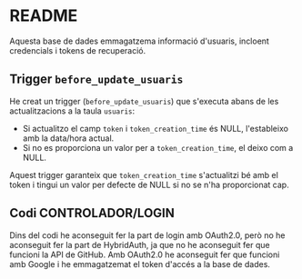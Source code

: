 # README

Aquesta base de dades emmagatzema informació d'usuaris, incloent credencials i tokens de recuperació.

## Trigger `before_update_usuaris`

He creat un trigger (`before_update_usuaris`) que s'executa abans de les actualitzacions a la taula `usuaris`:

- Si actualitzo el camp `token` i `token_creation_time` és NULL, l'estableixo amb la data/hora actual.
- Si no es proporciona un valor per a `token_creation_time`, el deixo com a NULL.

Aquest trigger garanteix que `token_creation_time` s'actualitzi bé amb el token i tingui un valor per defecte de NULL si no se n'ha proporcionat cap.

## Codi CONTROLADOR/LOGIN

Dins del codi he aconseguit fer la part de login amb OAuth2.0, però no he aconseguit fer la part de HybridAuth, ja que no he aconseguit fer que funcioni la API de GitHub.
Amb OAuth2.0 he aconseguit fer que funcioni amb Google i he emmagatzemat el token d'accés a la base de dades.

